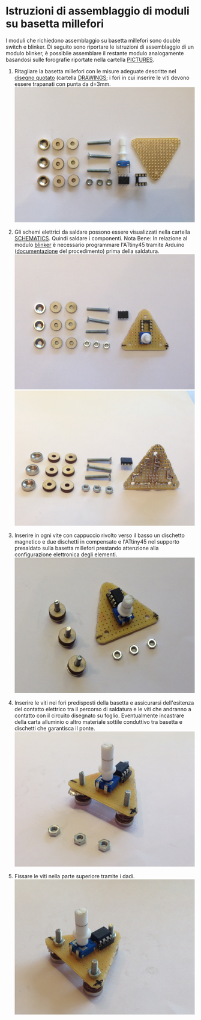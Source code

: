 # Istruzioni di assemblaggio di moduli su basetta millefori

I moduli che richiedono assemblaggio su basetta millefori sono double
switch e blinker. Di seguito sono riportare le istruzioni di
assemblaggio di un modulo blinker, è possibile assemblare il restante
modulo analogamente basandosi sulle forografie riportate nella cartella
[PICTURES](https://github.com/TizianaDallape/Circuit_making/tree/master/pictures).

01) Ritagliare la basetta millefori con le misure adeguate descritte nel
[disegno quotato](https://github.com/TizianaDallape/Circuit_making/blob/master/drawings/blinker_dimensions.pdf)
(cartella [DRAWINGS](https://github.com/TizianaDallape/Circuit_making/tree/master/drawings);
i fori in cui inserire le viti devono essere trapanati con punta da
d=3mm.
<img src="pictures/through-pass-hole_assembly_instructions/01.JPG"></img>

02) Gli schemi elettrici da saldare possono essere visualizzati nella
cartella [SCHEMATICS](https://github.com/TizianaDallape/Circuit_making/tree/master/schematics).
Quindi saldare i componenti.
Nota Bene: In relazione al modulo
[blinker](https://github.com/TizianaDallape/Circuit_making/blob/master/pictures/through-pass-hole_assembly_instructions/05.JPG)
è necessario programmare l'ATtiny45 tramite Arduino ([documentazione](https://github.com/PeriniMatteo/Arduino-shield-attiny45)
del procedimento) prima della saldatura.
<img src="pictures/through-pass-hole_assembly_instructions/02a.JPG"></img>
<img src="pictures/through-pass-hole_assembly_instructions/02b.JPG"></img>

03) Inserire in ogni vite con cappuccio rivolto verso il basso un dischetto
magnetico e due dischetti in compensato e l'ATtiny45 nel supporto
presaldato sulla basetta millefori prestando attenzione alla
configurazione elettronica degli elementi.
<img src="pictures/through-pass-hole_assembly_instructions/03.JPG"></img>

04) Inserire le viti nei fori predisposti della basetta e assicurarsi
dell'esitenza del contatto elettrico tra il percorso di saldatura e le
viti che andranno a contatto con il circuito disegnato su foglio.
Eventualmente incastrare della carta alluminio o altro materiale sottile
conduttivo tra basetta e dischetti che garantisca il ponte.
<img src="pictures/through-pass-hole_assembly_instructions/04.JPG"></img>

05) Fissare le viti nella parte superiore tramite i dadi.
<img src="pictures/through-pass-hole_assembly_instructions/05.JPG"></img>
